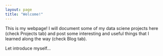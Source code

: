 ```yaml
---
layout: page
title: "Welcome!"
---
```


This is my webpage! I will document some of my data sciene projects here (check Projects tab) and post some interesting and useful things that I learned along the way (check Blog tab).

Let introduce myself...
